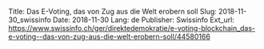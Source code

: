 Title: Das E-Voting, das von Zug aus die Welt erobern soll
Slug: 2018-11-30_swissinfo
Date: 2018-11-30
Lang: de
Publisher: Swissinfo
Ext_url: https://www.swissinfo.ch/ger/direktedemokratie/e-voting-blockchain_das-e-voting--das-von-zug-aus-die-welt-erobern-soll/44580166
